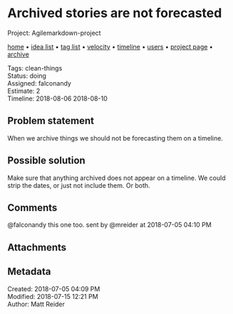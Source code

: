 # Archived stories are not forecasted

Project: Agilemarkdown-project

[home](../index.md) • [idea list](../ideas.md) • [tag list](../tags.md) • [velocity](../velocity.md) • [timeline](../timeline.md) • [users](../users.md) • [project page](../agilemarkdown-project.md) • [archive](archive.md)

Tags: clean-things  
Status: doing  
Assigned: falconandy  
Estimate: 2  
Timeline: 2018-08-06 2018-08-10  

## Problem statement

When we archive things we should not be forecasting them on a timeline.

## Possible solution

Make sure that anything archived does not appear on a timeline. We could strip the dates, or just not include them. Or both.

## Comments

@falconandy this one too.
sent by @mreider at 2018-07-05 04:10 PM

## Attachments


## Metadata

Created: 2018-07-05 04:09 PM  
Modified: 2018-07-15 12:21 PM  
Author: Matt Reider  
